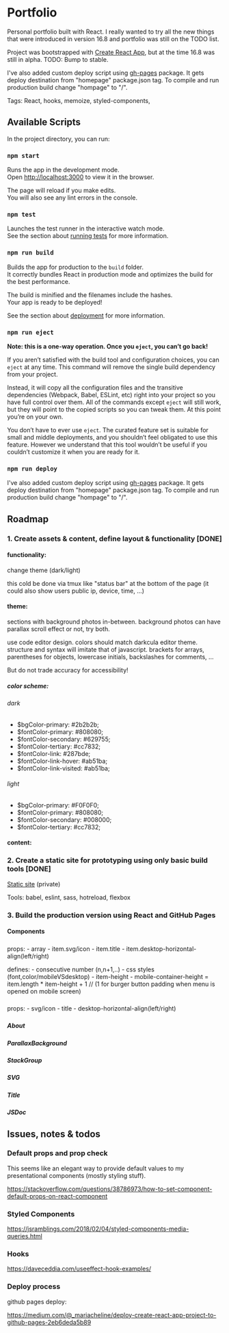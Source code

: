 # Portfolio

Personal portfolio built with React. I really wanted to try all the new things that were introduced in version 16.8 and portfolio was still on the TODO list.

Project was bootstrapped with [Create React App](https://github.com/facebook/create-react-app), but at the time 16.8 was still in alpha. TODO: Bump to stable. 

I've also added custom deploy script using [gh-pages](https://www.npmjs.com/package/gh-pages) package. It gets deploy destination from "homepage" package.json tag. To compile and run production build change "hompage" to "/".

Tags: React, hooks, memoize, styled-components,

## Available Scripts

In the project directory, you can run:

### `npm start`

Runs the app in the development mode.<br>
Open [http://localhost:3000](http://localhost:3000) to view it in the browser.

The page will reload if you make edits.<br>
You will also see any lint errors in the console.

### `npm test`

Launches the test runner in the interactive watch mode.<br>
See the section about [running tests](https://facebook.github.io/create-react-app/docs/running-tests) for more information.

### `npm run build`

Builds the app for production to the `build` folder.<br>
It correctly bundles React in production mode and optimizes the build for the best performance.

The build is minified and the filenames include the hashes.<br>
Your app is ready to be deployed!

See the section about [deployment](https://facebook.github.io/create-react-app/docs/deployment) for more information.

### `npm run eject`

**Note: this is a one-way operation. Once you `eject`, you can’t go back!**

If you aren’t satisfied with the build tool and configuration choices, you can `eject` at any time. This command will remove the single build dependency from your project.

Instead, it will copy all the configuration files and the transitive dependencies (Webpack, Babel, ESLint, etc) right into your project so you have full control over them. All of the commands except `eject` will still work, but they will point to the copied scripts so you can tweak them. At this point you’re on your own.

You don’t have to ever use `eject`. The curated feature set is suitable for small and middle deployments, and you shouldn’t feel obligated to use this feature. However we understand that this tool wouldn’t be useful if you couldn’t customize it when you are ready for it.

### `npm run deploy`

I've also added custom deploy script using [gh-pages](https://www.npmjs.com/package/gh-pages) package. It gets deploy destination from "homepage" package.json tag. To compile and run production build change "hompage" to "/".

## Roadmap

### 1. Create assets & content, define layout & functionality [DONE]

#### functionality:

change theme (dark/light)

this cold be done via tmux like "status bar" at the bottom of the page
(it could also show users public ip, device, time, ...)

#### theme:
sections with background photos in-between. background photos can have parallax scroll effect or not, try both.

use code editor design. colors should match darkcula editor theme. structure and syntax will imitate that of javascript.
brackets for arrays, parentheses for objects, lowercase initials, backslashes for comments, ...

But do not trade accuracy for accessibility! 

##### color scheme:
###### dark
- $bgColor-primary: #2b2b2b;
- $fontColor-primary: #808080;
- $fontColor-secondary: #629755;
- $fontColor-tertiary: #cc7832;
- $fontColor-link: #287bde;
- $fontColor-link-hover: #ab51ba;
- $fontColor-link-visited: #ab51ba;

###### light
- $bgColor-primary: #F0F0F0;
- $fontColor-primary: #808080;
- $fontColor-secondary: #008000;
- $fontColor-tertiary: #cc7832;

#### content:


### 2. Create a static site for prototyping using only basic build tools [DONE]

[Static site](https://github.com/kamenjan/portfolio-mockup) (private)

Tools: babel, eslint, sass, hotreload, flexbox


### 3. Build the production version using React and GitHub Pages 


 
#### Components

##### <Menu>
props: 
	- <MenuItem> array
		- item.svg/icon
		- item.title
		- item.desktop-horizontal-align(left/right)

defines:
	- consecutive number (n,n+1,..)
	- css styles (font,color/mobileVSdesktop)
		- item-height
		- mobile-container-height = item.length * item-height + 1 // (1 for burger button padding when menu is opened on mobile screen)
		
##### <MenuItem>
props: 
    - svg/icon
    - title
    - desktop-horizontal-align(left/right)
    
##### <AboveTheFold>
##### <HeroArea>
##### About
##### ParallaxBackground
##### StackGroup
##### SVG
##### Title
##### JSDoc


## Issues, notes & todos 

### Default props and prop check

This seems like an elegant way to provide default values to my presentational components (mostly styling stuff).

https://stackoverflow.com/questions/38786973/how-to-set-component-default-props-on-react-component

### Styled Components

https://jsramblings.com/2018/02/04/styled-components-media-queries.html

### Hooks

https://daveceddia.com/useeffect-hook-examples/


### Deploy process 

github pages deploy:

https://medium.com/@_mariacheline/deploy-create-react-app-project-to-github-pages-2eb6deda5b89

